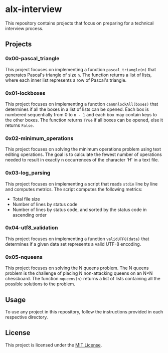 # alx-interview
This repository contains projects that focus on preparing for a technical interview process.

## Projects

### 0x00-pascal_triangle

This project focuses on implementing a function `pascal_triangle(n)` that generates Pascal's triangle of size `n`. The function returns a list of lists, where each inner list represents a row of Pascal's triangle. 

### 0x01-lockboxes

This project focuses on implementing a function `canUnlockAll(boxes)` that determines if all the boxes in a list of lists can be opened. Each box is numbered sequentially from 0 to `n - 1` and each box may contain keys to the other boxes. The function returns `True` if all boxes can be opened, else it returns `False`.

### 0x02-minimum_operations

This project focuses on solving the minimum operations problem using text editing operations. The goal is to calculate the fewest number of operations needed to result in exactly n occurrences of the character 'H' in a text file.

### 0x03-log_parsing

This project focuses on implementing a script that reads `stdin` line by line and computes metrics. The script computes the following metrics:
  - Total file size
  - Number of lines by status code
  - Number of lines by status code, and sorted by the status code in ascending order

### 0x04-utf8_validation

This project focuses on implementing a function `validUTF8(data)` that determines if a given data set represents a valid UTF-8 encoding.

### 0x05-nqueens

This project focuses on solving the N queens problem. The N queens problem is the challenge of placing N non-attacking queens on an N×N chessboard. The function `nqueens(n)` returns a list of lists containing all the possible solutions to the problem.

## Usage

To use any project in this repository, follow the instructions provided in each respective directory.

## License

This project is licensed under the [MIT License](LICENSE).